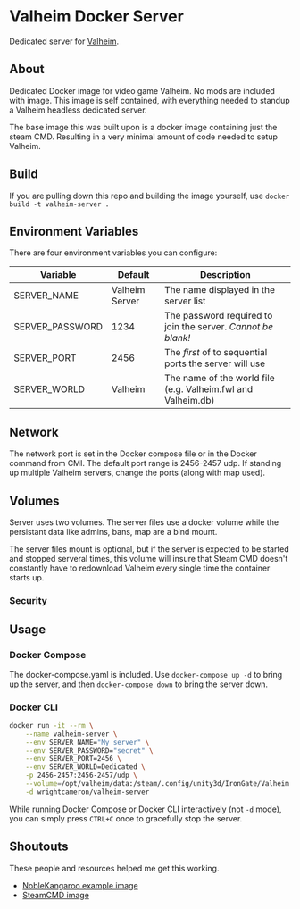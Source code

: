 # Valheim Docker Server

Dedicated server for [Valheim](https://store.steampowered.com/app/892970/Valheim/).

## About

Dedicated Docker image for video game Valheim.  No mods are included with image.  This image is self contained, with everything needed to standup a Valheim headless dedicated server.

The base image this was built upon is a docker image containing just the steam CMD.  Resulting in a very minimal amount of code needed to setup Valheim.

## Build

If you are pulling down this repo and building the image yourself, use `docker build -t valheim-server .`

## Environment Variables

There are four environment variables you can configure:

Variable        | Default        | Description
--------------- | -------------- | --------------------------------------------------
SERVER_NAME     | Valheim Server | The name displayed in the server list
SERVER_PASSWORD | 1234           | The password required to join the server. *Cannot be blank!*
SERVER_PORT     | 2456           | The *first* of to sequential ports the server will use
SERVER_WORLD    | Valheim        | The name of the world file (e.g. Valheim.fwl and Valheim.db)

## Network

The network port is set in the Docker compose file or in the Docker command from CMI.  The default port range is 2456-2457 udp.  If standing up multiple Valheim servers, change the ports (along with map used).

## Volumes

Server uses two volumes. The server files use a docker volume while the persistant data like admins, bans, map are a bind mount.

The server files mount is optional, but if the server is expected to be started and stopped serveral times, this volume will insure that Steam CMD doesn't constantly have to redownload Valheim every single time the container starts up.

### Security

## Usage

### Docker Compose

The docker-compose.yaml is included. Use `docker-compose up -d` to bring up the server, and then `docker-compose down` to bring the server down.

### Docker CLI

```bash
docker run -it --rm \
    --name valheim-server \
    --env SERVER_NAME="My server" \
    --env SERVER_PASSWORD="secret" \
    --env SERVER_PORT=2456 \
    --env SERVER_WORLD=Dedicated \
    -p 2456-2457:2456-2457/udp \
    --volume=/opt/valheim/data:/steam/.config/unity3d/IronGate/Valheim \
    -d wrightcameron/valheim-server
```

While running Docker Compose or Docker CLI interactively (not `-d` mode), you can simply press `CTRL+C` once to gracefully stop the server.

## Shoutouts

These people and resources helped me get this working.

* [NobleKangaroo example image](https://github.com/NobleKangaroo/docker-valheim-server)
* [SteamCMD image](https://github.com/CM2Walki/steamcmd)
